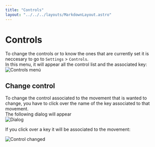 ```yaml
---
title: "Controls"
layout: "../../../layouts/MarkdownLayout.astro"
---
```


# Controls

To change the controls or to know the ones that are currently set it is neccesary to go to `Settings` > `Controls`.  
In this menu, it will appear all the control list and the associated key:
![Controls menú](/kekris/manual/controls/controls.png)

## Change control

To change the control associated to the movement that is wanted to change, you have to click over the name of the key associated to that movement.  
The following dialog will appear  
![Dialog](/kekris/manual/controls/dialog.png)

If you click over a key it will be associated to the movement:

![Control changed](/kekris/manual/controls/changed.png)
